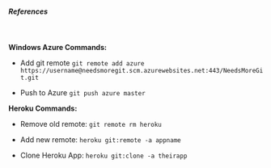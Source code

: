 ##### References
<br>

**Windows Azure Commands:**

- Add git remote
`git remote add azure https://username@needsmoregit.scm.azurewebsites.net:443/NeedsMoreGit.git`

- Push to Azure
`git push azure master`



**Heroku Commands:**

- Remove old remote:
`git remote rm heroku`

- Add new remote:
`heroku git:remote -a appname`

- Clone Heroku App:
`heroku git:clone -a theirapp`
